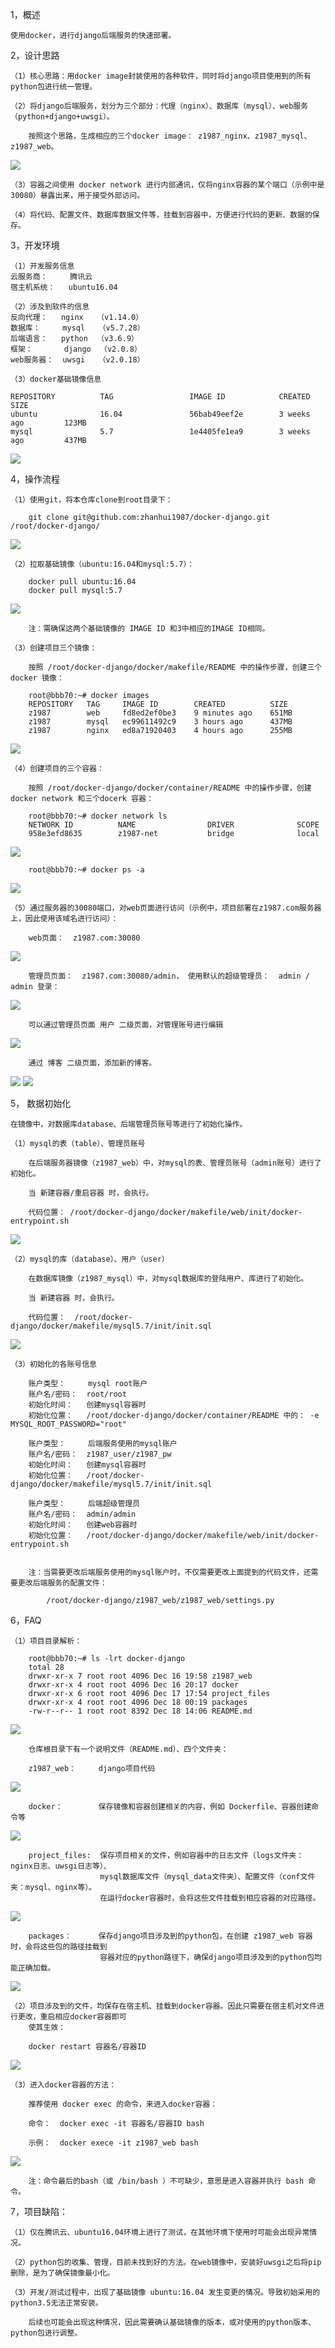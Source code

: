 1，概述

    使用docker，进行django后端服务的快速部署。


2，设计思路

    （1）核心思路：用docker image封装使用的各种软件，同时将django项目使用到的所有python包进行统一管理。

    （2）将django后端服务，划分为三个部分：代理（nginx）、数据库（mysql）、web服务（python+django+uwsgi）。

        按照这个思路，生成相应的三个docker image： z1987_nginx、z1987_mysql、z1987_web。

![](http://qiniu.z1987.com/20.overall_framework.png)

    （3）容器之间使用 docker network 进行内部通讯，仅将nginx容器的某个端口（示例中是30080）暴露出来，用于接受外部访问。

    （4）将代码、配置文件、数据库数据文件等，挂载到容器中，方便进行代码的更新、数据的保存。


3，开发环境

    （1）开发服务信息
    云服务商：     腾讯云
    宿主机系统：   ubuntu16.04

    （2）涉及到软件的信息
    反向代理：   nginx   （v1.14.0）
    数据库：     mysql   （v5.7.28）
    后端语言：   python  （v3.6.9）
    框架：       django  （v2.0.8）
    web服务器：  uwsgi   （v2.0.18）

    （3）docker基础镜像信息

    REPOSITORY          TAG                 IMAGE ID            CREATED             SIZE
    ubuntu              16.04               56bab49eef2e        3 weeks ago         123MB
    mysql               5.7                 1e4405fe1ea9        3 weeks ago         437MB
![](http://qiniu.z1987.com/1.base_image.png)


4，操作流程

    （1）使用git，将本仓库clone到root目录下：

        git clone git@github.com:zhanhui1987/docker-django.git /root/docker-django/

![](http://qiniu.z1987.com/0.git_clone.png)

    （2）拉取基础镜像（ubuntu:16.04和mysql:5.7）：

        docker pull ubuntu:16.04
        docker pull mysql:5.7

![](http://qiniu.z1987.com/2.pull_base_image.png)

        注：需确保这两个基础镜像的 IMAGE ID 和3中相应的IMAGE ID相同。

    （3）创建项目三个镜像：

        按照 /root/docker-django/docker/makefile/README 中的操作步骤，创建三个docker 镜像：

        root@bbb70:~# docker images
        REPOSITORY   TAG     IMAGE ID        CREATED          SIZE
        z1987        web     fd8ed2ef0be3    9 minutes ago    651MB
        z1987        mysql   ec99611492c9    3 hours ago      437MB
        z1987        nginx   ed8a71920403    4 hours ago      255MB

![](http://qiniu.z1987.com/3.generate_customer_image.png)

    （4）创建项目的三个容器：

        按照 /root/docker-django/docker/container/README 中的操作步骤，创建 docker network 和三个docerk 容器：

        root@bbb70:~# docker network ls
        NETWORK ID          NAME                DRIVER              SCOPE
        958e3efd8635        z1987-net           bridge              local

![](http://qiniu.z1987.com/4.ls_docker_network.png)

        root@bbb70:~# docker ps -a

![](http://qiniu.z1987.com/5.running_docker_container.png)

    （5）通过服务器的30080端口，对web页面进行访问（示例中，项目部署在z1987.com服务器上，因此使用该域名进行访问）：

        web页面：  z1987.com:30080

![](http://qiniu.z1987.com/6.web.png)

        管理员页面：  z1987.com:30080/admin， 使用默认的超级管理员：  admin / admin 登录：

![](http://qiniu.z1987.com/7.admin_login.png)

        可以通过管理员页面 用户 二级页面，对管理账号进行编辑

![](http://qiniu.z1987.com/8.admin.png)

        通过 博客 二级页面，添加新的博客。

![](http://qiniu.z1987.com/9.blog.png)
![](http://qiniu.z1987.com/10.add_blog.png)


5， 数据初始化

    在镜像中，对数据库database、后端管理员账号等进行了初始化操作。

    （1）mysql的表（table）、管理员账号

        在后端服务器镜像（z1987_web）中，对mysql的表、管理员账号（admin账号）进行了初始化。

        当 新建容器/重启容器 时，会执行。

        代码位置： /root/docker-django/docker/makefile/web/init/docker-entrypoint.sh

![](http://qiniu.z1987.com/18.init_mysql_table.png)

    （2）mysql的库（database）、用户（user）

        在数据库镜像（z1987_mysql）中，对mysql数据库的登陆用户、库进行了初始化。

        当 新建容器 时，会执行。

        代码位置：  /root/docker-django/docker/makefile/mysql5.7/init/init.sql

![](http://qiniu.z1987.com/19.init_mysql_database.png)

    （3）初始化的各账号信息

        账户类型：     mysql root账户
        账户名/密码：  root/root
        初始化时间：   创建mysql容器时
        初始化位置：   /root/docker-django/docker/container/README 中的： -e MYSQL_ROOT_PASSWORD="root"

        账户类型：     后端服务使用的mysql账户
        账户名/密码：  z1987_user/z1987_pw
        初始化时间：   创建mysql容器时
        初始化位置：   /root/docker-django/docker/makefile/mysql5.7/init/init.sql

        账户类型：     后端超级管理员
        账户名/密码：  admin/admin
        初始化时间：   创建web容器时
        初始化位置：   /root/docker-django/docker/makefile/web/init/docker-entrypoint.sh


        注：当需要更改后端服务使用的mysql账户时，不仅需要更改上面提到的代码文件，还需要更改后端服务的配置文件：

            /root/docker-django/z1987_web/z1987_web/settings.py


6，FAQ

    （1）项目目录解析：

        root@bbb70:~# ls -lrt docker-django
        total 28
        drwxr-xr-x 7 root root 4096 Dec 16 19:58 z1987_web
        drwxr-xr-x 4 root root 4096 Dec 16 20:17 docker
        drwxr-xr-x 6 root root 4096 Dec 17 17:54 project_files
        drwxr-xr-x 4 root root 4096 Dec 18 00:19 packages
        -rw-r--r-- 1 root root 8392 Dec 18 14:06 README.md

![](http://qiniu.z1987.com/11.code_structure.png)

        仓库根目录下有一个说明文件（README.md）、四个文件夹：

        z1987_web：     django项目代码
![](http://qiniu.z1987.com/12.web_code_folder.png)

        docker：        保存镜像和容器创建相关的内容，例如 Dockerfile、容器创建命令等
![](http://qiniu.z1987.com/13.docker_folder.png)

        project_files:  保存项目相关的文件，例如容器中的日志文件（logs文件夹：nginx日志、uwsgi日志等）、
                        mysql数据库文件（mysql_data文件夹）、配置文件（conf文件夹：mysql、nginx等）。
                        在运行docker容器时，会将这些文件挂载到相应容器的对应路径。
![](http://qiniu.z1987.com/15.project_files_folder.png)

        packages：      保存django项目涉及到的python包，在创建 z1987_web 容器时，会将这些包的路径挂载到
                        容器对应的python路径下，确保django项目涉及到的python包均能正确加载。
![](http://qiniu.z1987.com/14.packages_folder.png)

    （2）项目涉及到的文件，均保存在宿主机、挂载到docker容器。因此只需要在宿主机对文件进行更改，重启相应docker容器即可
        使其生效：

        docker restart 容器名/容器ID
![](http://qiniu.z1987.com/16.restart_container.png)

    （3）进入docker容器的方法：

        推荐使用 docker exec 的命令，来进入docker容器：

        命令：  docker exec -it 容器名/容器ID bash

        示例：  docker exece -it z1987_web bash
![](http://qiniu.z1987.com/17.exec_container.png)

        注：命令最后的bash（或 /bin/bash ）不可缺少，意思是进入容器并执行 bash 命令。


7，项目缺陷：

    （1）仅在腾讯云、ubuntu16.04环境上进行了测试，在其他环境下使用时可能会出现异常情况。

    （2）python包的收集、管理，目前未找到好的方法。在web镜像中，安装好uwsgi之后将pip删除，是为了确保镜像最小化。

    （3）开发/测试过程中，出现了基础镜像 ubuntu:16.04 发生变更的情况。导致初始采用的python3.5无法正常安装。

        后续也可能会出现这种情况，因此需要确认基础镜像的版本，或对使用的python版本、python包进行调整。
